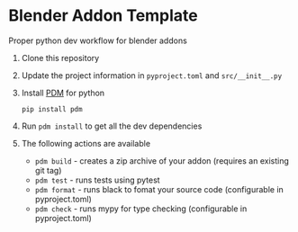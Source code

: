 # Blender Addon Template

Proper python dev workflow for blender addons

1. Clone this repository

2. Update the project information in `pyproject.toml` and `src/__init__.py`

3. Install [PDM](https://pdm.fming.dev/latest/) for python
    ```shell
    pip install pdm
    ```

4. Run `pdm install` to get all the dev dependencies

5. The following actions are available

    - `pdm build` - creates a zip archive of your addon (requires an existing git tag)
    - `pdm test` - runs tests using pytest
    - `pdm format` - runs black to fomat your source code (configurable in pyproject.toml)
    - `pdm check` - runs mypy for type checking (configurable in pyproject.toml)
